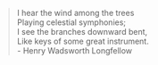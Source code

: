 > I hear the wind among the trees <br>
> Playing celestial symphonies; <br>
> I see the branches downward bent, <br>
> Like keys of some great instrument.<br>
>           - Henry Wadsworth Longfellow
